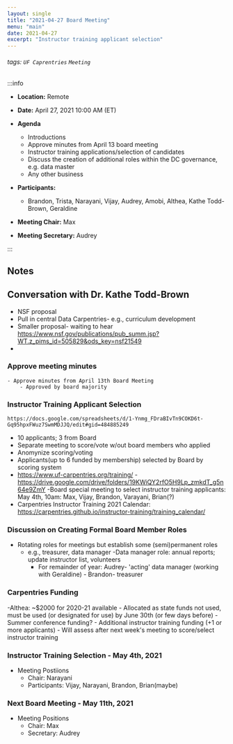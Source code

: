 ```yaml
---
layout: single
title: "2021-04-27 Board Meeting"
menu: "main"
date: 2021-04-27
excerpt: "Instructor training applicant selection"
---
```


###### tags: `UF Caprentries` `Meeting`

:::info
- **Location:** Remote
- **Date:** April 27, 2021 10:00 AM (ET)
- **Agenda**
    * Introductions
    * Approve minutes from April 13 board meeting 
    * Instructor training applications/selection of candidates
    * Discuss the creation of additional roles within the DC governance, e.g. data master
    * Any other business

- **Participants:**
    - Brandon, Trista, Narayani, Vijay, Audrey, Amobi, Althea, Kathe Todd-Brown, Geraldine
- **Meeting Chair:** Max
- **Meeting Secretary:** Audrey

:::
## Notes 
<!-- Other important details discussed during the meeting can be entered here. -->
## Conversation with Dr. Kathe Todd-Brown
- NSF proposal
- Pull in central Data Carpentries- e.g., curriculum development
- Smaller proposal- waiting to hear
https://www.nsf.gov/publications/pub_summ.jsp?WT.z_pims_id=505829&ods_key=nsf21549
- 
### Approve meeting minutes
    - Approve minutes from April 13th Board Meeting
        - Approved by board majority

### Instructor Training Applicant Selection
    https://docs.google.com/spreadsheets/d/1-Ynmg_FDraBIvTn9COKD6t-Gq95hpxFWuz7SwmMDJJQ/edit#gid=484885249
- 10 applicants; 3 from Board
- Separate meeting to score/vote w/out board members who applied
- Anomynize scoring/voting
- Applicants(up to 6 funded by membership) selected by Board by scoring system
- https://www.uf-carpentries.org/training/
-https://drive.google.com/drive/folders/19KWiQY2rfO5H9Lp_zmkdT_g5n64e9ZmY
-Board special meeting to select instructor training applicants: 
        May 4th, 10am: Max, Vijay, Brandon, Varayani, Brian(?)
- Carpentries Instructor Training 2021 Calendar: 
https://carpentries.github.io/instructor-training/training_calendar/

### Discussion on Creating Formal Board Member Roles
- Rotating roles for meetings but establish some (semi)permanent roles
    -  e.g., treasurer, data manager
         -Data manager role: annual reports; update instructor list, volunteers
       -  For remainder of year: Audrey- 'acting' data manager (working with Geraldine)
                            - Brandon- treasurer
### Carpentries Funding
-Althea: ~$2000 for 2020-21 available 
    - Allocated as state funds not used, must be used (or designated for use) by June 30th (or few days before)
        - Summer conference funding?
        - Additional instructor training funding (+1 or more applicants)
        - Will assess after next week's meeting to score/select instructor training

### Instructor Training Selection - May 4th, 2021
- Meeting Postiions
    - Chair:  Narayani
    - Participants: Vijay, Narayani, Brandon, Brian(maybe)

### Next Board Meeting - May 11th, 2021
- Meeting Positions
    - Chair: Max
    - Secretary: Audrey
